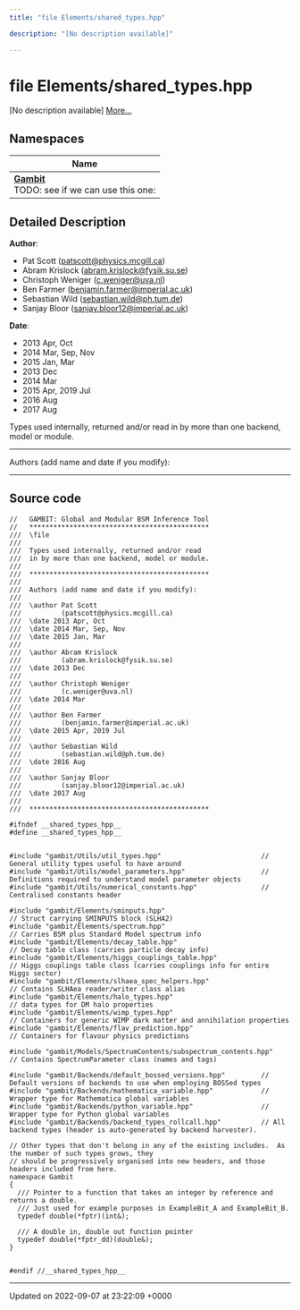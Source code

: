 ```yaml
---
title: "file Elements/shared_types.hpp"

description: "[No description available]"

---
```


# file Elements/shared_types.hpp

[No description available] [More...](#detailed-description)

## Namespaces

| Name           |
| -------------- |
| **[Gambit](/documentation/code/namespaces/namespacegambit/)** <br>TODO: see if we can use this one:  |

## Detailed Description


**Author**: 

  * Pat Scott ([patscott@physics.mcgill.ca](mailto:patscott@physics.mcgill.ca)) 
  * Abram Krislock ([abram.krislock@fysik.su.se](mailto:abram.krislock@fysik.su.se)) 
  * Christoph Weniger ([c.weniger@uva.nl](mailto:c.weniger@uva.nl)) 
  * Ben Farmer ([benjamin.farmer@imperial.ac.uk](mailto:benjamin.farmer@imperial.ac.uk)) 
  * Sebastian Wild ([sebastian.wild@ph.tum.de](mailto:sebastian.wild@ph.tum.de)) 
  * Sanjay Bloor ([sanjay.bloor12@imperial.ac.uk](mailto:sanjay.bloor12@imperial.ac.uk)) 


**Date**: 

  * 2013 Apr, Oct 
  * 2014 Mar, Sep, Nov 
  * 2015 Jan, Mar
  * 2013 Dec
  * 2014 Mar
  * 2015 Apr, 2019 Jul
  * 2016 Aug
  * 2017 Aug


Types used internally, returned and/or read in by more than one backend, model or module.



------------------

Authors (add name and date if you modify):



------------------




## Source code

```
//   GAMBIT: Global and Modular BSM Inference Tool
//   *********************************************
///  \file
///
///  Types used internally, returned and/or read
///  in by more than one backend, model or module.
///
///  *********************************************
///
///  Authors (add name and date if you modify):
///
///  \author Pat Scott
///          (patscott@physics.mcgill.ca)
///  \date 2013 Apr, Oct
///  \date 2014 Mar, Sep, Nov
///  \date 2015 Jan, Mar
///
///  \author Abram Krislock
///          (abram.krislock@fysik.su.se)
///  \date 2013 Dec
///
///  \author Christoph Weniger
///          (c.weniger@uva.nl)
///  \date 2014 Mar
///
///  \author Ben Farmer
///          (benjamin.farmer@imperial.ac.uk)
///  \date 2015 Apr, 2019 Jul
///
///  \author Sebastian Wild
///          (sebastian.wild@ph.tum.de)
///  \date 2016 Aug
///
///  \author Sanjay Bloor
///          (sanjay.bloor12@imperial.ac.uk)
///  \date 2017 Aug
///
///  *********************************************

#ifndef __shared_types_hpp__
#define __shared_types_hpp__


#include "gambit/Utils/util_types.hpp"                         // General utility types useful to have around
#include "gambit/Utils/model_parameters.hpp"                   // Definitions required to understand model parameter objects
#include "gambit/Utils/numerical_constants.hpp"                // Centralised constants header

#include "gambit/Elements/sminputs.hpp"                                    // Struct carrying SMINPUTS block (SLHA2)
#include "gambit/Elements/spectrum.hpp"                                    // Carries BSM plus Standard Model spectrum info
#include "gambit/Elements/decay_table.hpp"                                 // Decay table class (carries particle decay info)
#include "gambit/Elements/higgs_couplings_table.hpp"                       // Higgs couplings table class (carries couplings info for entire Higgs sector)
#include "gambit/Elements/slhaea_spec_helpers.hpp"                         // Contains SLHAea reader/writer class alias
#include "gambit/Elements/halo_types.hpp"                                  // data types for DM halo properties
#include "gambit/Elements/wimp_types.hpp"                                  // Containers for generic WIMP dark matter and annihilation properties
#include "gambit/Elements/flav_prediction.hpp"                             // Containers for flavour physics predictions

#include "gambit/Models/SpectrumContents/subspectrum_contents.hpp"         // Contains SpectrumParameter class (names and tags)

#include "gambit/Backends/default_bossed_versions.hpp"         // Default versions of backends to use when employing BOSSed types
#include "gambit/Backends/mathematica_variable.hpp"            // Wrapper type for Mathematica global variables
#include "gambit/Backends/python_variable.hpp"                 // Wrapper type for Python global variables
#include "gambit/Backends/backend_types_rollcall.hpp"          // All backend types (header is auto-generated by backend harvester).

// Other types that don't belong in any of the existing includes.  As the number of such types grows, they
// should be progressively organised into new headers, and those headers included from here.
namespace Gambit
{
  /// Pointer to a function that takes an integer by reference and returns a double.
  /// Just used for example purposes in ExampleBit_A and ExampleBit_B.
  typedef double(*fptr)(int&);

  /// A double in, double out function pointer
  typedef double(*fptr_dd)(double&);
}


#endif //__shared_types_hpp__
```


-------------------------------

Updated on 2022-09-07 at 23:22:09 +0000

